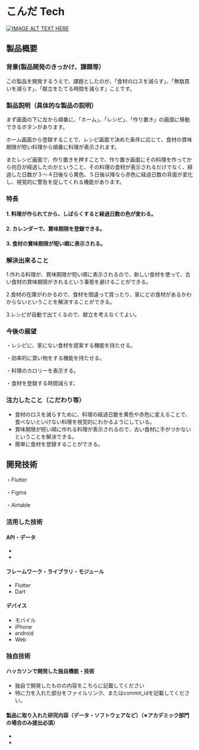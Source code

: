 # こんだ Tech

[![IMAGE ALT TEXT HERE](https://jphacks.com/wp-content/uploads/2022/08/JPHACKS2022_ogp.jpg)](https://www.youtube.com/watch?v=LUPQFB4QyVo)

## 製品概要
### 背景(製品開発のきっかけ、課題等）
この製品を開発するうえで、課題としたのが、「食材のロスを減らす」、「無駄買いを減らす」、「献立をたてる時間を減らす」ことです。
### 製品説明（具体的な製品の説明）
まず画面の下に左から順番に、「ホーム」、「レシピ」、「作り置き」の画面に移動できるボタンがあります。　　


ホーム画面から登録することで、レシピ画面で決めた条件に応じて、食材の賞味期限が短い料理から順番に料理が表示されます。


またレシピ画面で、作り置きを押すことで、作り置き画面にその料理を作ってから何日が経過したのかということ、その料理の食材が表示されるだけでなく、経過した日数が３～４日後なら黄色、５日後以降なら赤色に経過日数の背面が変化し、視覚的に警告を促してくれる機能があります。
### 特長
#### 1. 料理が作られてから、しばらくすると経過日数の色が変わる。
#### 2. カレンダーで、賞味期限を登録できる。
#### 3. 食材の賞味期限が短い順に表示される。

### 解決出来ること
1.作れる料理が、賞味期限が短い順に表示されるので、新しい食材を使って、古い食材の賞味期限がきれるという事態を避けることができる。


2.食材の在庫がわかるので、食材を間違って買ったり、家にどの食材があるかわからないということを解決することができる。


3.レシピが自動で出てくるので、献立を考えなくてよい。

### 今後の展望
・レシピに、家にない食材を提案する機能を持たせる。


・効率的に買い物をする機能を持たせる。


・料理のカロリーを表示する。


・食材を登録する時間減らす。

### 注力したこと（こだわり等）
* 食材のロスを減らすために、料理の経過日数を黄色や赤色に変えることで、食べないといけない料理を視覚的にわかるようにしている。　　
* 賞味期限が短い順に作れる料理が表示されるので、古い食材に手がつかないということを解決できる。　　
* 簡単に食材を登録することができる。

## 開発技術
・Flutter　


・Figma


・Airtable　　
### 活用した技術
#### API・データ
* 
* 

#### フレームワーク・ライブラリ・モジュール
* Flutter
* Dart

#### デバイス
* モバイル
* iPhone
* android
* Web

### 独自技術
#### ハッカソンで開発した独自機能・技術
* 独自で開発したものの内容をこちらに記載してください
* 特に力を入れた部分をファイルリンク、またはcommit_idを記載してください。

#### 製品に取り入れた研究内容（データ・ソフトウェアなど）（※アカデミック部門の場合のみ提出必須）
* 
* 
